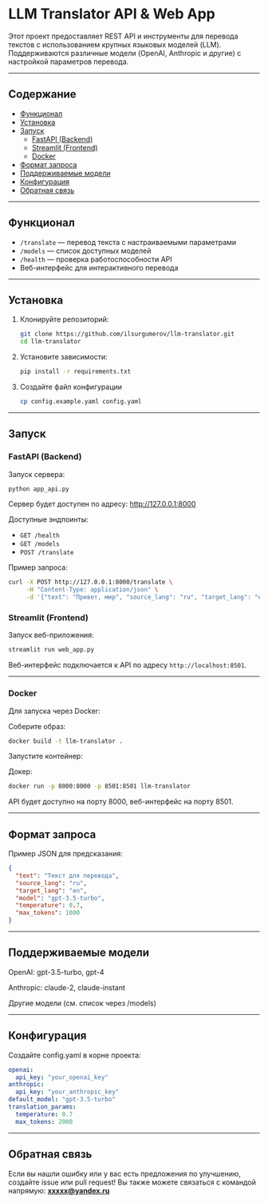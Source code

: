 # LLM Translator API & Web App

Этот проект предоставляет REST API и инструменты для перевода текстов с использованием крупных языковых моделей (LLM). Поддерживаются различные модели (OpenAI, Anthropic и другие) с настройкой параметров перевода.

---

## Содержание

- [Функционал](#функционал)
- [Установка](#установка)
- [Запуск](#запуск)
  - [FastAPI (Backend)](#fastapi-backend)
  - [Streamlit (Frontend)](#streamlit-frontend)
  - [Docker](#docker)
- [Формат запроса](#формат-запроса)
- [Поддерживаемые модели](#поддерживаемые-модели)
- [Конфигурация](#конфигурация)
- [Обратная связь](#обратная-связь)

---

## Функционал

- `/translate` — перевод текста с настраиваемыми параметрами
- `/models` — список доступных моделей
- `/health` — проверка работоспособности API
- Веб-интерфейс для интерактивного перевода

---

## Установка

1. Клонируйте репозиторий:
   ```bash
   git clone https://github.com/ilsurgumerov/llm-translator.git
   cd llm-translator
   ```
2. Установите зависимости:
    ```bash
    pip install -r requirements.txt
    ```
3. Создайте файл конфигурации
    ```bash
    cp config.example.yaml config.yaml
    ```

---

## Запуск

### FastAPI (Backend)

Запуск сервера:
```bash
python app_api.py
```

Сервер будет доступен по адресу: http://127.0.0.1:8000

Доступные эндпоинты:
- `GET /health`
- `GET /models`
- `POST /translate`

Пример запроса:
```bash
curl -X POST http://127.0.0.1:8000/translate \
     -H "Content-Type: application/json" \
     -d '{"text": "Привет, мир", "source_lang": "ru", "target_lang": "en", "model": "gpt-3.5-turbo"}'
```

### Streamlit (Frontend)

Запуск веб-приложения:
```bash
streamlit run web_app.py
```

Веб-интерфейс подключается к API по адресу `http://localhost:8501`.

---

### Docker

Для запуска через Docker:

Соберите образ:

```bash
docker build -t llm-translator .
```

Запустите контейнер:

Докер:
```bash
docker run -p 8000:8000 -p 8501:8501 llm-translator
```

API будет доступно на порту 8000, веб-интерфейс на порту 8501.

---

## Формат запроса

Пример JSON для предсказания:
```json
{
  "text": "Текст для перевода",
  "source_lang": "ru",
  "target_lang": "en",
  "model": "gpt-3.5-turbo",
  "temperature": 0.7,
  "max_tokens": 1000
}
```

---

## Поддерживаемые модели
OpenAI: gpt-3.5-turbo, gpt-4

Anthropic: claude-2, claude-instant

Другие модели (см. список через /models)

---

## Конфигурация

Создайте config.yaml в корне проекта:

```yaml
openai:
  api_key: "your_openai_key"
anthropic:
  api_key: "your_anthropic_key"
default_model: "gpt-3.5-turbo"
translation_params:
  temperature: 0.7
  max_tokens: 2000
```

---

## Обратная связь

Если вы нашли ошибку или у вас есть предложения по улучшению, создайте issue или pull request!
Вы также можете связаться с командой напрямую: **xxxxx@yandex.ru**